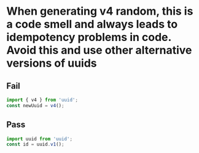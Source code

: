 # When generating v4 random, this is a code smell and always leads to idempotency problems in code. Avoid this and use other alternative versions of uuids

## Fail

```js
import { v4 } from 'uuid';
const newUuid = v4();
```

## Pass

```js
import uuid from 'uuid';
const id = uuid.v1();
```
